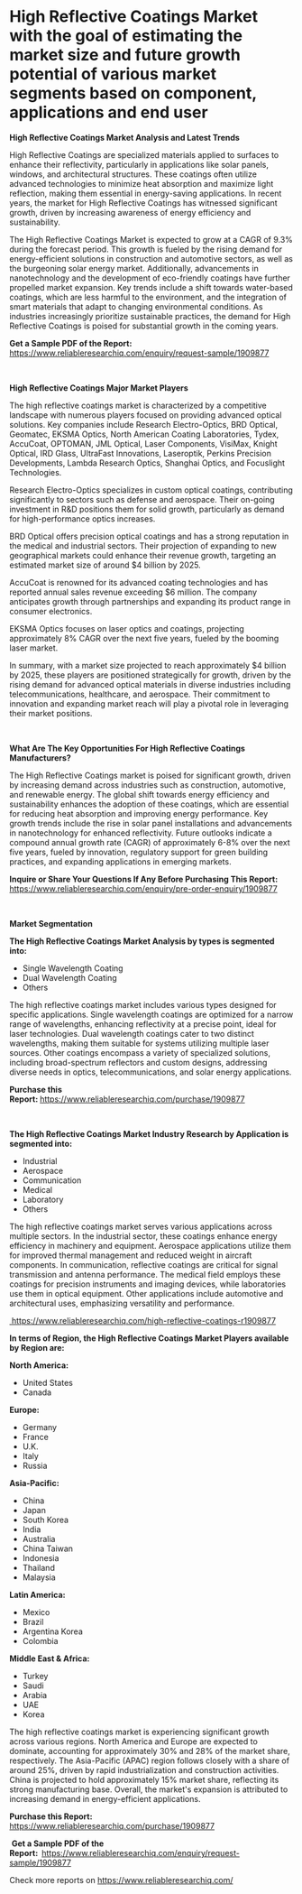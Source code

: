 <p><h1>High Reflective Coatings Market with the goal of estimating the market size and future growth potential of various market segments based on component, applications and end user</h1></p><p><strong>High Reflective Coatings Market Analysis and Latest Trends</strong></p>
<p><p>High Reflective Coatings are specialized materials applied to surfaces to enhance their reflectivity, particularly in applications like solar panels, windows, and architectural structures. These coatings often utilize advanced technologies to minimize heat absorption and maximize light reflection, making them essential in energy-saving applications. In recent years, the market for High Reflective Coatings has witnessed significant growth, driven by increasing awareness of energy efficiency and sustainability.</p><p>The High Reflective Coatings Market is expected to grow at a CAGR of 9.3% during the forecast period. This growth is fueled by the rising demand for energy-efficient solutions in construction and automotive sectors, as well as the burgeoning solar energy market. Additionally, advancements in nanotechnology and the development of eco-friendly coatings have further propelled market expansion. Key trends include a shift towards water-based coatings, which are less harmful to the environment, and the integration of smart materials that adapt to changing environmental conditions. As industries increasingly prioritize sustainable practices, the demand for High Reflective Coatings is poised for substantial growth in the coming years.</p></p>
<p><strong>Get a Sample PDF of the Report:&nbsp;</strong> <a href="https://www.reliableresearchiq.com/enquiry/request-sample/1909877?utm_campaign=3100&utm_medium=2&utm_source=Github&utm_content=ia&utm_term=01042025&utm_id=high-reflective-coatings">https://www.reliableresearchiq.com/enquiry/request-sample/1909877</a></p>
<p>&nbsp;</p>
<p><strong>High Reflective Coatings Major Market Players</strong></p>
<p><p>The high reflective coatings market is characterized by a competitive landscape with numerous players focused on providing advanced optical solutions. Key companies include Research Electro-Optics, BRD Optical, Geomatec, EKSMA Optics, North American Coating Laboratories, Tydex, AccuCoat, OPTOMAN, JML Optical, Laser Components, VisiMax, Knight Optical, IRD Glass, UltraFast Innovations, Laseroptik, Perkins Precision Developments, Lambda Research Optics, Shanghai Optics, and Focuslight Technologies.</p><p>Research Electro-Optics specializes in custom optical coatings, contributing significantly to sectors such as defense and aerospace. Their on-going investment in R&D positions them for solid growth, particularly as demand for high-performance optics increases.</p><p>BRD Optical offers precision optical coatings and has a strong reputation in the medical and industrial sectors. Their projection of expanding to new geographical markets could enhance their revenue growth, targeting an estimated market size of around $4 billion by 2025.</p><p>AccuCoat is renowned for its advanced coating technologies and has reported annual sales revenue exceeding $6 million. The company anticipates growth through partnerships and expanding its product range in consumer electronics.</p><p>EKSMA Optics focuses on laser optics and coatings, projecting approximately 8% CAGR over the next five years, fueled by the booming laser market.</p><p>In summary, with a market size projected to reach approximately $4 billion by 2025, these players are positioned strategically for growth, driven by the rising demand for advanced optical materials in diverse industries including telecommunications, healthcare, and aerospace. Their commitment to innovation and expanding market reach will play a pivotal role in leveraging their market positions.</p></p>
<p>&nbsp;</p>
<p><strong>What Are The Key Opportunities For High Reflective Coatings Manufacturers?</strong></p>
<p><p>The High Reflective Coatings market is poised for significant growth, driven by increasing demand across industries such as construction, automotive, and renewable energy. The global shift towards energy efficiency and sustainability enhances the adoption of these coatings, which are essential for reducing heat absorption and improving energy performance. Key growth trends include the rise in solar panel installations and advancements in nanotechnology for enhanced reflectivity. Future outlooks indicate a compound annual growth rate (CAGR) of approximately 6-8% over the next five years, fueled by innovation, regulatory support for green building practices, and expanding applications in emerging markets.</p></p>
<p><strong>Inquire or Share Your Questions If Any Before Purchasing This Report:</strong> <a href="https://www.reliableresearchiq.com/enquiry/pre-order-enquiry/1909877?utm_campaign=3100&utm_medium=2&utm_source=Github&utm_content=ia&utm_term=01042025&utm_id=high-reflective-coatings">https://www.reliableresearchiq.com/enquiry/pre-order-enquiry/1909877</a></p>
<p>&nbsp;</p>
<p><strong>Market Segmentation</strong></p>
<p><strong>The High Reflective Coatings Market Analysis by types is segmented into:</strong></p>
<p><ul><li>Single Wavelength Coating</li><li>Dual Wavelength Coating</li><li>Others</li></ul></p>
<p><p>The high reflective coatings market includes various types designed for specific applications. Single wavelength coatings are optimized for a narrow range of wavelengths, enhancing reflectivity at a precise point, ideal for laser technologies. Dual wavelength coatings cater to two distinct wavelengths, making them suitable for systems utilizing multiple laser sources. Other coatings encompass a variety of specialized solutions, including broad-spectrum reflectors and custom designs, addressing diverse needs in optics, telecommunications, and solar energy applications.</p></p>
<p><strong>Purchase this Report:&nbsp;</strong><a href="https://www.reliableresearchiq.com/purchase/1909877?utm_campaign=3100&utm_medium=2&utm_source=Github&utm_content=ia&utm_term=01042025&utm_id=high-reflective-coatings">https://www.reliableresearchiq.com/purchase/1909877</a></p>
<p>&nbsp;</p>
<p><strong>The High Reflective Coatings Market Industry Research by Application is segmented into:</strong></p>
<p><ul><li>Industrial</li><li>Aerospace</li><li>Communication</li><li>Medical</li><li>Laboratory</li><li>Others</li></ul></p>
<p><p>The high reflective coatings market serves various applications across multiple sectors. In the industrial sector, these coatings enhance energy efficiency in machinery and equipment. Aerospace applications utilize them for improved thermal management and reduced weight in aircraft components. In communication, reflective coatings are critical for signal transmission and antenna performance. The medical field employs these coatings for precision instruments and imaging devices, while laboratories use them in optical equipment. Other applications include automotive and architectural uses, emphasizing versatility and performance.</p></p>
<p><a href="https://www.reliableresearchiq.com/high-reflective-coatings-r1909877?utm_campaign=3100&utm_medium=2&utm_source=Github&utm_content=ia&utm_term=01042025&utm_id=high-reflective-coatings">&nbsp;https://www.reliableresearchiq.com/high-reflective-coatings-r1909877</a></p>
<p><strong>In terms of Region, the High Reflective Coatings Market Players available by Region are:</strong></p>
<p>
    <p> <strong> North America: </strong>
        <ul>
            <li>United States</li>
            <li>Canada</li>
        </ul>
        </p> 
    <p> <strong> Europe: </strong>
        <ul>
            <li>Germany</li>
            <li>France</li>
            <li>U.K.</li>
            <li>Italy</li>
            <li>Russia</li>
        </ul>
        </p> 
    <p> <strong> Asia-Pacific: </strong>
        <ul>
            <li>China</li>
            <li>Japan</li>
            <li>South Korea</li>
            <li>India</li>
            <li>Australia</li>
            <li>China Taiwan</li>
            <li>Indonesia</li>
            <li>Thailand</li>
            <li>Malaysia</li>
        </ul>
        </p> 
    <p> <strong> Latin America: </strong>
        <ul>
            <li>Mexico</li>
            <li>Brazil</li>
            <li>Argentina Korea</li>
            <li>Colombia</li>
        </ul>
        </p> 
    <p> <strong> Middle East & Africa: </strong>
        <ul>
            <li>Turkey</li>
            <li>Saudi</li>
            <li>Arabia</li>
            <li>UAE</li>
            <li>Korea</li>
        </ul>
    </p>
    </p>
<p><p>The high reflective coatings market is experiencing significant growth across various regions. North America and Europe are expected to dominate, accounting for approximately 30% and 28% of the market share, respectively. The Asia-Pacific (APAC) region follows closely with a share of around 25%, driven by rapid industrialization and construction activities. China is projected to hold approximately 15% market share, reflecting its strong manufacturing base. Overall, the market's expansion is attributed to increasing demand in energy-efficient applications.</p></p>
<p><strong>Purchase this Report: </strong><a href="https://www.reliableresearchiq.com/purchase/1909877?utm_campaign=3100&utm_medium=2&utm_source=Github&utm_content=ia&utm_term=01042025&utm_id=high-reflective-coatings">https://www.reliableresearchiq.com/purchase/1909877</a></p>
<p>&nbsp;<strong>Get a Sample PDF of the Report:&nbsp;&nbsp;</strong><a href="https://www.reliableresearchiq.com/enquiry/request-sample/1909877?utm_campaign=3100&utm_medium=2&utm_source=Github&utm_content=ia&utm_term=01042025&utm_id=high-reflective-coatings">https://www.reliableresearchiq.com/enquiry/request-sample/1909877</a></p>
<p><strong></strong></p>
<p>Check more reports on <a href="https://www.reliableresearchiq.com/?utm_campaign=3100&utm_medium=2&utm_source=Github&utm_content=ia&utm_term=01042025&utm_id=high-reflective-coatings">https://www.reliableresearchiq.com/</a></p>